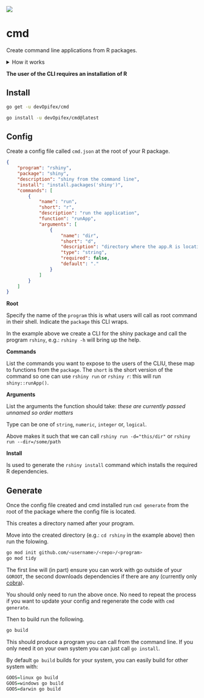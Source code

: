 ![](https://img.shields.io/badge/state-experimental-orange)

# cmd

Create command line applications from R packages.

<details>
<summary>How it works</summary>
It's a code generator that outputs Go code which produces
a Command Line Application.

It's a bit ugly and unwieldy but it does the job.
</details>


__The user of the CLI requires an installation of R__

## Install

```bash
go get -u devOpifex/cmd
```

```bash
go install -u devOpifex/cmd@latest
```

## Config

Create a config file called `cmd.json` at the root of
your R package.

```json
{
	"program": "rshiny",
	"package": "shiny",
	"description": "shiny from the command line",
	"install": "install.packages('shiny')",
	"commands": [
		{
			"name": "run",
			"short": "r",
			"description": "run the application",
			"function": "runApp",
			"arguments": [
				{
					"name": "dir",
					"short": "d",
					"description": "directory where the app.R is location",
					"type": "string",
					"required": false,
					"default": "."
				}
			]
		}
	]
}
```

__Root__

Specify the name of the `program` this is what users will call
as root command in their shell. Indicate the `package` this
CLI wraps.

In the example above we create a CLI for the shiny package and
call the program `rshiny`, e.g.: `rshiny -h` will bring up
the help.

__Commands__

List the commands you want to expose to the users of the CLIU,
these map to functions from the `package`.
The `short` is the short version of the command so one can use
`rshiny run` or `rshiny r`: this will run `shiny::runApp()`.

__Arguments__

List the arguments the function should take: _these are currently
passed unnamed so order matters_

Type can be one of `string`, `numeric`, `integer` or, `logical`.

Above makes it such that we can call `rshiny run -d="this/dir"` or
`rshiny run --dir=/some/path`

__Install__

Is used to generate the `rshiny install` command which installs
the required R dependencies.

## Generate

Once the config file created and cmd installed run `cmd generate`
from the root of the package where the config file is located.

This creates a directory named after your program.

Move into the created directory 
(e.g.: `cd rshiny` in the example above) 
then run the folowing.

```bash
go mod init github.com/<username>/<repo>/<program>
go mod tidy
```

The first line will (in part) ensure you can work with go outside
of your `GOROOT`, the second downloads dependencies if there are
any (currently only [cobra](https://github.com/spf13/cobra)).

You should only need to run the above once. No need to repeat the 
process if you want to update your config and regenerate the code
with `cmd generate`.

Then to build run the following.

```bash
go build
```

This should produce a program you can call from the command line.
If you only need it on your own system you can just call
`go install`.

By default `go build` builds for your system, you can easily
build for other system with:

```r
GOOS=linux go build
GOOS=windows go build
GOOS=darwin go build
```

